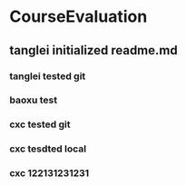 # CourseEvaluation
## tanglei initialized readme.md
### tanglei tested git
### baoxu test
### cxc tested git
### cxc tesdted local
### cxc 122131231231
